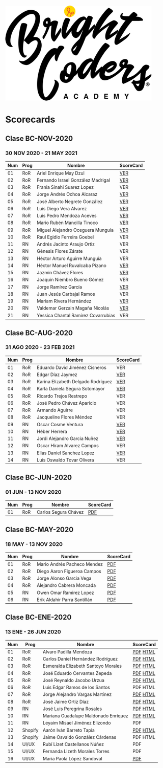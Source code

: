 ![Brightcoders logo](img/logo-bc.png)
# Scorecards

## Clase BC-NOV-2020
### 30 NOV 2020 - 21 MAY 2021

| Num | Prog | Nombre | ScoreCard |
| --- | --- | --- | --- |
| 01  | RoR | Ariel Enrique May Dzul | [VER](https://bc-nov-20-proyectos.github.io/resume-ArielMD/) |
| 02  | RoR | Fernando Israel González Madrigal | [VER](https://bc-nov-20-proyectos.github.io/resume-n0b0dy-su/) |
| 03  | RoR | Frania Sinahi Suarez Lopez | VER |
| 04  | RoR | Jorge Andrés Ochoa Alcaraz | [VER](https://bc-nov-20-proyectos.github.io/resume-OchoaHub/) |
| 05  | RoR | José Alberto Negrete González | [VER](https://bc-nov-20-proyectos.github.io/resume-jnegrete15/) |
| 06  | RoR | Luis Diego Vera Alvarez | [VER](https://bc-nov-20-proyectos.github.io/resume-LDVera/) |
| 07  | RoR | Luis Pedro Mendoza Aceves | [VER](https://bc-nov-20-proyectos.github.io/resume-LPMendoza/) |
| 08  | RoR | Mario Rubén Mancilla Tinoco | [VER](https://bc-nov-20-proyectos.github.io/resume-mariormt17/) |
| 09  | RoR | Miguel Alejandro Oceguera Munguía | [VER](https://bc-nov-20-proyectos.github.io/resume-MiguelOcegueraM/) |
| 10  | RoR | Raul Egidio Ferreira Goebel | VER |
| 11  | RN | Andrés Jacinto Araujo Ortiz | VER |
| 12  | RN | Génesis Flores Zárate | VER |
| 13  | RN | Héctor Arturo Aguirre Munguía | VER |
| 14  | RN | Héctor Manuel Ruvalcaba Pizano | [VER](https://bc-nov-20-proyectos.github.io/resume-HRuvalcabaP/) |
| 15  | RN | Jazmin Chávez Flores | [VER](https://bc-nov-20-proyectos.github.io/resume-GracielaJazmin/) |
| 16  | RN | Joaquin Niembro Bueno Gómez | VER |
| 17  | RN | Jorge Ramírez García | [VER](https://bc-nov-20-proyectos.github.io/resume-JorgeGarciaRa/) |
| 18  | RN | Juan Jesús Carbajal Ramos | VER |
| 19  | RN | Mariam Rivera Hernández | [VER](https://bc-nov-20-proyectos.github.io/resume-mariam-rivera/) |
| 20  | RN | Valdemar Gerzain Magaña Nicolás | [VER](https://bc-nov-20-proyectos.github.io/resume-vmagana3/) |
| 21  | RN | Yessica Chantal Ramírez Covarrubias | VER |

## Clase BC-AUG-2020
### 31 AGO 2020 - 23 FEB 2021

| Num | Prog | Nombre | ScoreCard |
| --- | --- | --- | --- |
| 01  | RoR | Eduardo David Jiménez Cisneros| VER |
| 02  | RoR | Edgar Díaz Jaymez | [VER](class/bc-aug-20/edgar-díaz.pdf) |
| 03  | RoR | Karina Elizabeth Delgado Rodríguez| [VER](class/bc-aug-20/karina-delgado.pdf) |
| 04  | RoR | Karla Daniela Segura Sotomayor | [VER](class/bc-aug-20/karla-segura.pdf) |
| 05  | RoR | Ricardo Trejos Restrepo | VER |
| 06  | RoR | José Pedro Chávez Aparicio | VER |
| 07  | RoR | Armando Aguirre | VER |
| 08  | RoR | Jacqueline Flores Méndez | VER |
| 09  | RN  | Oscar Cosme Ventura | [VER](class/bc-aug-20/oscar-cosme.pdf) |
| 10  | RN  | Héber Herrera | [VER](class/bc-aug-20/heber-herrera.pdf) |
| 11  | RN  | Jordi Alejandro Garcia Nuñez | [VER](class/bc-aug-20/jordi-garcia.pdf) |
| 12  | RN  | Oscar Hiram Alvarez Campos| VER |
| 13  | RN  | Elias Daniel Sanchez Lopez | [VER](class/bc-aug-20/eliaz-sanchez.pdf) |
| 14  | RN  | Luis Oswaldo Tovar Olivera | VER |

## Clase BC-JUN-2020
### 01 JUN - 13 NOV 2020

| Num | Prog | Nombre | ScoreCard |
| --- | --- | --- | --- |
| 01  | RoR | Carlos Segura Chávez | [PDF](class/bc-jun-20/carlos-segura.pdf) |

## Clase BC-MAY-2020
### 18 MAY - 13 NOV 2020

| Num | Prog | Nombre | ScoreCard |
| --- | --- | --- | --- |
| 01  | RoR | Mario Andrés Pacheco Mendez | [PDF](class/bc-may-20/mario-pacheco.pdf)|
| 02  | RoR | Diego Aaron Figueroa Campos | [PDF](class/bc-may-20/diego-figueroa.pdf) |
| 03  | RoR | Jorge Alonso Garcia Vega | [PDF](class/bc-may-20/jorge-garcia.pdf) |
| 04  | RoR | Alejandro Cabrera Moncada | [PDF](class/bc-may-20/alejandro-cabrera.pdf)  |
| 05  | RN | Owen Omar Ramirez Lopez | [PDF](class/bc-may-20/owen-ramirez.pdf) |
| 06  | RN | Erik Aldahir Parra Santillán | [PDF](class/bc-may-20/erik-parra.pdf) |

## Clase BC-ENE-2020
### 13 ENE - 26 JUN 2020

| Num | Prog    | Nombre                               | ScoreCard                                                                                                                                                                                                          |
| --- | ------- | ------------------------------------ | ------------------------------------------------------------------------------------------------------------------------------------------------------------------------------------------------------------------ |
| 01  | RoR     | Alvaro Padilla Mendoza               | [PDF](class/bc-ene-20/alvaro-padilla/alvaro-padilla.pdf) [HTML](https://htmlpreview.github.io/?https://github.com/bright-coders/resume/blob/master/class/bc-ene-20/alvaro-padilla/alvaro-padilla.html)             |
| 02  | RoR     | Carlos Daniel Hernández Rodríguez    | [PDF](class/bc-ene-20/carlos-daniel/carlos-daniel.pdf) [HTML](https://htmlpreview.github.io/?https://github.com/bright-coders/resume/blob/master/class/bc-ene-20/carlos-daniel/carlos-daniel.html)                 |
| 03  | RoR     | Esmeralda Elizabeth Santoyo Morales  | [PDF](class/bc-ene-20/esmeralda-santoyo/esme-santoyo.pdf) [HTML](https://htmlpreview.github.io/?https://github.com/bright-coders/resume/blob/master/class/bc-ene-20/esmeralda-santoyo/esmeralda-santoyo.html)           |
| 04  | RoR     | José Eduardo Cervantes Zepeda        | [PDF](class/bc-ene-20/eduardo-cervantes/eduardo-cervantes.pdf) [HTML](https://htmlpreview.github.io/?https://github.com/bright-coders/resume/blob/master/class/bc-ene-20/eduardo-cervantes/eduardo-cervantes.html) |
| 05  | RoR     | José Reynaldo Jacobo Urzua           | [PDF](class/bc-ene-20/reynaldo-jacobo/reynaldo-jacobo.pdf) [HTML](https://htmlpreview.github.io/?https://github.com/bright-coders/resume/blob/master/class/bc-ene-20/reynaldo-jacobo/reynaldo-jacobo.html)                                                                                            |
| 06  | RoR     | Luis Edgar Ramos de los Santos       | PDF HTML                                                                                                                                                                                                           |
| 07  | RoR     | Jorge Alejandro Vargas Martínez      | [PDF](class/bc-ene-20/jorge-vargas/jorge-vargas.pdf) [HTML](https://htmlpreview.github.io/?https://github.com/bright-coders/resume/blob/master/class/bc-ene-20/jorge-vargas/jorge-vargas.html)                     |
| 08  | RoR     | José Jaime Ortiz Díaz                | [PDF](class/bc-ene-20/jaime-ortiz/jaime-ortiz.pdf) [HTML](https://htmlpreview.github.io/?https://github.com/bright-coders/resume/blob/master/class/bc-ene-20/jaime-ortiz/jaime-ortiz.html)                         |
| 09  | RN      | José Luis Peregrina Rosales          | [PDF](class/bc-ene-20/jose-peregrina/jose-peregrina.pdf) [HTML](https://htmlpreview.github.io/?https://github.com/bright-coders/resume/blob/master/class/bc-ene-20/jose-peregrina/jose-peregrina.html)             |
| 10  | RN      | Mariana Guadalupe Maldonado Enríquez | [PDF](class/bc-ene-20/mariana-maldonado/mariana-maldonado.pdf) [HTML](https://htmlpreview.github.io/?https://github.com/bright-coders/resume/blob/master/class/bc-ene-20/mariana-maldonado/mariana-maldonado.html) |
| 11  | RN      | Leyaim Misael Jiménez Elizondo       | PDF                                                                                                                                                                                                                |
| 12  | Shopify | Aarón Iván Barreto Tapia             | [PDF](class/bc-ene-20/aaron-barreto/aaron-barreto.pdf) [HTML](https://htmlpreview.github.io/?https://github.com/bright-coders/resume/blob/master/class/bc-ene-20/aaron-barreto/aaron-barreto.html)                 |
| 13  | Shopify | Jaime Osvaldo González Cárdenas      | PDF HTML                                                                                                                                                                                                           |
| 14  | UI/UX   | Rubí Lizet Castellanos Núñez         | PDF                                                                                                                                                                                                                |
| 15  | UI/UX   | Fernanda Lizeth Morales Torres       | PDF                                                                                                         
| 16  | UI/UX   | Maria Paola López Sandoval           | [PDF](class/bc-ene-20/paola-lopez/paola-lopez.pdf)                                                                                                                                                                 |

